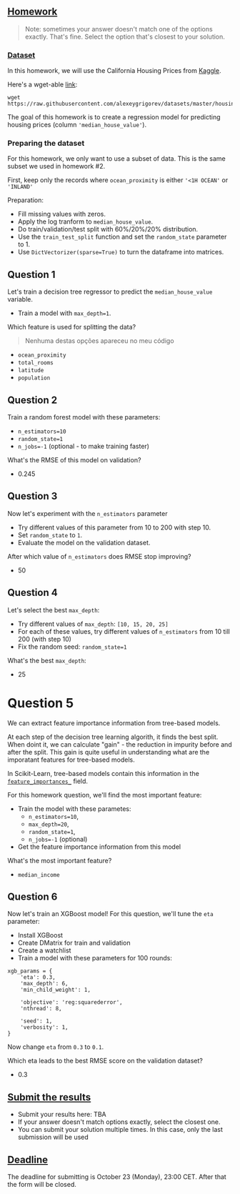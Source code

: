 
## [Homework](https://github.com/cacaprog/machine-learning-zoomcamp/blob/master/cohorts/2023/06-trees/homework.md#homework)

> Note: sometimes your answer doesn't match one of the options exactly. That's fine. Select the option that's closest to your solution.

### [Dataset](https://github.com/cacaprog/machine-learning-zoomcamp/blob/master/cohorts/2023/06-trees/homework.md#dataset)

In this homework, we will use the California Housing Prices from [Kaggle](https://www.kaggle.com/datasets/camnugent/california-housing-prices).

Here's a wget-able [link](https://raw.githubusercontent.com/alexeygrigorev/datasets/master/housing.csv):

```shell
wget https://raw.githubusercontent.com/alexeygrigorev/datasets/master/housing.csv
```

The goal of this homework is to create a regression model for predicting housing prices (column `'median_house_value'`).

### Preparing the dataset
For this homework, we only want to use a subset of data. This is the same subset we used in homework #2.

First, keep only the records where `ocean_proximity` is either `'<1H OCEAN'` or `'INLAND'`

Preparation:

- Fill missing values with zeros.
- Apply the log tranform to `median_house_value`.
- Do train/validation/test split with 60%/20%/20% distribution.
- Use the `train_test_split` function and set the `random_state` parameter to 1.
- Use `DictVectorizer(sparse=True)` to turn the dataframe into matrices.

## Question 1

Let's train a decision tree regressor to predict the `median_house_value` variable.

- Train a model with `max_depth=1`.

Which feature is used for splitting the data?

> Nenhuma destas opções apareceu no meu código

- `ocean_proximity`
- `total_rooms`
- `latitude`
- `population`

## Question 2

Train a random forest model with these parameters:

- `n_estimators=10`
- `random_state=1`
- `n_jobs=-1` (optional - to make training faster)

What's the RMSE of this model on validation?

- 0.245


## Question 3

Now let's experiment with the `n_estimators` parameter

- Try different values of this parameter from 10 to 200 with step 10.
- Set `random_state` to `1`.
- Evaluate the model on the validation dataset.

After which value of `n_estimators` does RMSE stop improving?

- 50


## Question 4

Let's select the best `max_depth`:

- Try different values of `max_depth`: `[10, 15, 20, 25]`
- For each of these values, try different values of `n_estimators` from 10 till 200 (with step 10)
- Fix the random seed: `random_state=1`

What's the best `max_depth`:

- 25

# Question 5

We can extract feature importance information from tree-based models.

At each step of the decision tree learning algorith, it finds the best split. When doint it, we can calculate "gain" - the reduction in impurity before and after the split. This gain is quite useful in understanding what are the imporatant features for tree-based models.

In Scikit-Learn, tree-based models contain this information in the [`feature_importances_`](https://scikit-learn.org/stable/modules/generated/sklearn.ensemble.RandomForestRegressor.html#sklearn.ensemble.RandomForestRegressor.feature_importances_) field.

For this homework question, we'll find the most important feature:

- Train the model with these parametes:
    - `n_estimators=10`,
    - `max_depth=20`,
    - `random_state=1`,
    - `n_jobs=-1` (optional)
- Get the feature importance information from this model

What's the most important feature?

- `median_income`


## Question 6

Now let's train an XGBoost model! For this question, we'll tune the `eta` parameter:

- Install XGBoost
- Create DMatrix for train and validation
- Create a watchlist
- Train a model with these parameters for 100 rounds:

```
xgb_params = {
    'eta': 0.3, 
    'max_depth': 6,
    'min_child_weight': 1,
    
    'objective': 'reg:squarederror',
    'nthread': 8,
    
    'seed': 1,
    'verbosity': 1,
}
```

Now change `eta` from `0.3` to `0.1`.

Which eta leads to the best RMSE score on the validation dataset?

- 0.3

## [Submit the results](https://github.com/cacaprog/machine-learning-zoomcamp/blob/master/cohorts/2023/06-trees/homework.md#submit-the-results)

- Submit your results here: TBA
- If your answer doesn't match options exactly, select the closest one.
- You can submit your solution multiple times. In this case, only the last submission will be used

## [Deadline](https://github.com/cacaprog/machine-learning-zoomcamp/blob/master/cohorts/2023/06-trees/homework.md#deadline)

The deadline for submitting is October 23 (Monday), 23:00 CET. After that the form will be closed.

